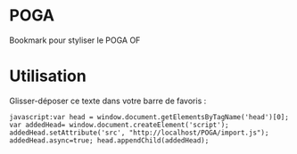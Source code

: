 # POGA
Bookmark pour styliser le POGA OF

# Utilisation

Glisser-déposer ce texte dans votre barre de favoris :

    javascript:var head = window.document.getElementsByTagName('head')[0]; var addedHead= window.document.createElement('script'); addedHead.setAttribute('src', "http://localhost/POGA/import.js"); addedHead.async=true; head.appendChild(addedHead);
